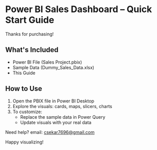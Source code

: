 
# Power BI Sales Dashboard – Quick Start Guide

Thanks for purchasing!

## What's Included
- Power BI File (Sales Project.pbix)
- Sample Data (Dummy_Sales_Data.xlsx)
- This Guide

## How to Use
1. Open the PBIX file in Power BI Desktop
2. Explore the visuals: cards, maps, slicers, charts
3. To customize:
   - Replace the sample data in Power Query
   - Update visuals with your real data

Need help?  email: csekar7696@gmail.com

Happy visualizing!
